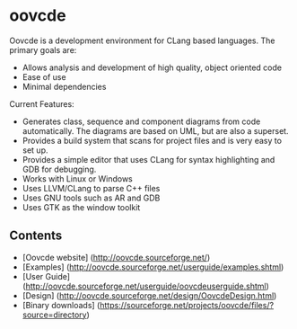 oovcde
======

Oovcde is a development environment for CLang based languages. The primary goals are:

- Allows analysis and development of high quality, object oriented code
- Ease of use
- Minimal dependencies

Current Features:

- Generates class, sequence and component diagrams from code automatically.
    The diagrams are based on UML, but are also a superset.
- Provides a build system that scans for project files and is very easy to set up.
- Provides a simple editor that uses CLang for syntax highlighting and GDB for debugging.
- Works with Linux or Windows
- Uses LLVM/CLang to parse C++ files
- Uses GNU tools such as AR and GDB
- Uses GTK as the window toolkit

## Contents

- [Oovcde website] (http://oovcde.sourceforge.net/)
- [Examples] (http://oovcde.sourceforge.net/userguide/examples.shtml)
- [User Guide] (http://oovcde.sourceforge.net/userguide/oovcdeuserguide.shtml)
- [Design] (http://oovcde.sourceforge.net/design/OovcdeDesign.html)
- [Binary downloads] (https://sourceforge.net/projects/oovcde/files/?source=directory)
